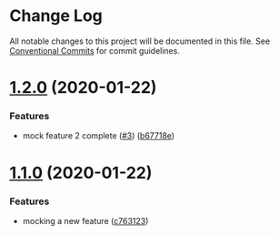 # Change Log

All notable changes to this project will be documented in this file.
See [Conventional Commits](https://conventionalcommits.org) for commit guidelines.

# [1.2.0](https://github.com/winneras/lerna-lab/compare/v1.1.0...v1.2.0) (2020-01-22)


### Features

* mock feature 2 complete ([#3](https://github.com/winneras/lerna-lab/issues/3)) ([b67718e](https://github.com/winneras/lerna-lab/commit/b67718e71df3959d843cdf12c28f36bc3f59bebd))





# [1.1.0](https://github.com/winneras/lerna-lab/compare/v1.0.2...v1.1.0) (2020-01-22)


### Features

* mocking a new feature ([c763123](https://github.com/winneras/lerna-lab/commit/c7631235ee935c16d8859f3625766449c8ea7421))

